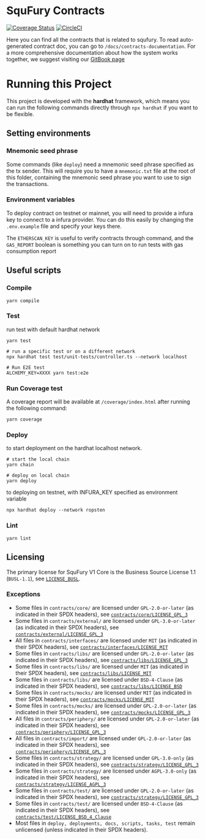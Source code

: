 # SquFury Contracts

[![Coverage Status](https://coveralls.io/repos/github/opynfinance/squfury-monorepo/badge.svg?t=XrsOxo)](https://coveralls.io/github/opynfinance/squfury-monorepo) [![CircleCI](https://circleci.com/gh/opynfinance/squfury-monorepo/tree/master.svg?style=svg&circle-token=5d9ceb617a91160d922e21209489eb3060f326a3)](https://circleci.com/gh/opynfinance/squfury-monorepo/tree/master)

Here you can find all the contracts that is related to squfury. To read auto-generated contract doc, you can go to `/docs/contracts-documentation`. 
For a more comprehensive documentation about how the system works together, we suggest visiting our [GitBook page](https://opyn.gitbook.io/squfury/)  

# Running this Project

This project is developed with the **hardhat** framework, which means you can run the following commands directly through `npx hardhat` if you want to be flexible.

## Setting environments

### Mnemonic seed phrase

Some commands (like `deploy`) need a mnemonic seed phrase specified as the tx sender. This will require you to have a `mnemonic.txt` file at the root of this folder, containing the mnemonic seed phrase you want to use to sign the transactions.

### Environment variables

To deploy contract on testnet or mainnet, you will need to provide a infura key to connect to a infura provider. You can do this easily by changing the `.env.example` file and specify your keys there.

The `ETHERSCAN_KEY` is useful to verify contracts through command, and the `GAS_REPORT` boolean is something you can turn on to run tests with gas consumption report

## Useful scripts

### Compile

```shell
yarn compile
```

### Test

run test with default hardhat network

```shell
yarn test

# run a specific test or on a different network
npx hardhat test test/unit-tests/controller.ts --network localhost

# Run E2E test
ALCHEMY_KEY=XXXX yarn test:e2e
```

### Run Coverage test

A coverage report will be available at `/coverage/index.html` after running the following command:

```shell
yarn coverage
```

### Deploy

to start deployment on the hardhat localhost network.
```shell
# start the local chain
yarn chain

# deploy on local chain
yarn deploy
```

to deploying on testnet, with INFURA_KEY specified as environment variable

```shell
npx hardhat deploy --network ropsten
```

### Lint

```shell
yarn lint
```

## Licensing

The primary license for SquFury V1 Core is the Business Source License 1.1 (`BUSL-1.1`), see [`LICENSE_BUSL`](./LICENSE_BUSL).

### Exceptions
- Some files in `contracts/core/` are licensed under `GPL-2.0-or-later` (as indicated in their SPDX headers), see [`contracts/core/LICENSE_GPL_3`](./contracts/core/LICENSE_GPL_3)
- Some files in `contracts/external/` are licensed under `GPL-3.0-or-later` (as indicated in their SPDX headers), see [`contracts/external/LICENSE_GPL_3`](./contracts/external/LICENSE_GNU)
- All files in `contracts/interfaces/` are licensed under `MIT` (as indicated in their SPDX headers), see [`contracts/interfaces/LICENSE_MIT`](./contracts/interfaces/LICENSE_MIT)
- Some files in `contracts/libs/` are licensed under `GPL-2.0-or-later` (as indicated in their SPDX headers), see [`contracts/libs/LICENSE_GPL_3`](./contracts/libraries/LICENSE_GPL_3)
- Some files in `contracts/libs/` are licensed under `MIT` (as indicated in their SPDX headers), see [`contracts/libs/LICENSE_MIT`](./contracts/libs/LICENSE_MIT)
- Some files in `contracts/libs/` are licensed under `BSD-4-Clause` (as indicated in their SPDX headers), see [`contracts/libs/LICENSE_BSD`](./contracts/libs/LICENSE_BSD)
- Some files in `contracts/mocks/` are licensed under `MIT` (as indicated in their SPDX headers), see [`contracts/mocks/LICENSE_MIT`](./contracts/mocks/LICENSE_MIT)
- Some files in `contracts/mocks/` are licensed under `GPL-2.0-or-later` (as indicated in their SPDX headers), see [`contracts/mocks/LICENSE_GPL_3`](./contracts/mocks/LICENSE_GPL_3)
- All files in `contracts/periphery/` are licensed under `GPL-2.0-or-later` (as indicated in their SPDX headers), see [`contracts/periphery/LICENSE_GPL_3`](./contracts/periphery/LICENSE_GPL_3)
- All files in `contracts/import/` are licensed under `GPL-2.0-or-later` (as indicated in their SPDX headers), see [`contracts/periphery/LICENSE_GPL_3`](./contracts/periphery/LICENSE_GPL_3)
- Some files in `contracts/strategy/` are licensed under `GPL-3.0-only` (as indicated in their SPDX headers), see [`contracts/strategy/LICENSE_GPL_3`](./contracts/strategy/LICENSE_GPL_3)
- Some files in `contracts/strategy/` are licensed under `AGPL-3.0-only` (as indicated in their SPDX headers), see [`contracts/strategy/LICENSE_AGPL_3`](./contracts/strategy/LICENSE_MIT)
- Some files in `contracts/test/` are licensed under `GPL-2.0-or-later` (as indicated in their SPDX headers), see [`contracts/strategy/LICENSE_GPL_3`](./contracts/strategy/LICENSE_GPL_3)
- Some files in `contracts/test/` are licensed under `BSD-4-Clause` (as indicated in their SPDX headers), see [`contracts/test/LICENSE_BSD_4_Clause`](./contracts/test/LICENSE_BSD_4_Clause)
- Most files in `deploy, deployments, docs, scripts, tasks, test` remain unlicensed (unless indicated in their SPDX headers).